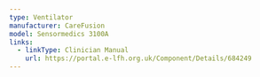 ```yaml
---
type: Ventilator
manufacturer: CareFusion
model: Sensormedics 3100A
links:
  - linkType: Clinician Manual
    url: https://portal.e-lfh.org.uk/Component/Details/684249
---
```

